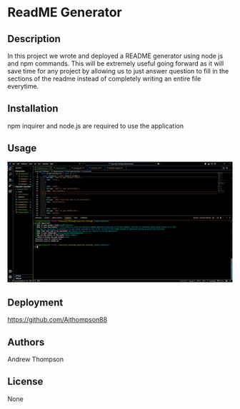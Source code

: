 
# ReadME Generator

## Description
In this project we wrote and deployed a README generator using node js and npm commands. This will be extremely useful going forward as it will save time for any project by allowing us to just answer question to fill in the sections of the readme instead of completely writing an entire file everytime.

## Installation
npm inquirer and node.js are required to use the application

## Usage
![Usage Image](assets/usage.png)


## Deployment
https://github.com/Ajthompson88

## Authors
Andrew Thompson

## License
None
